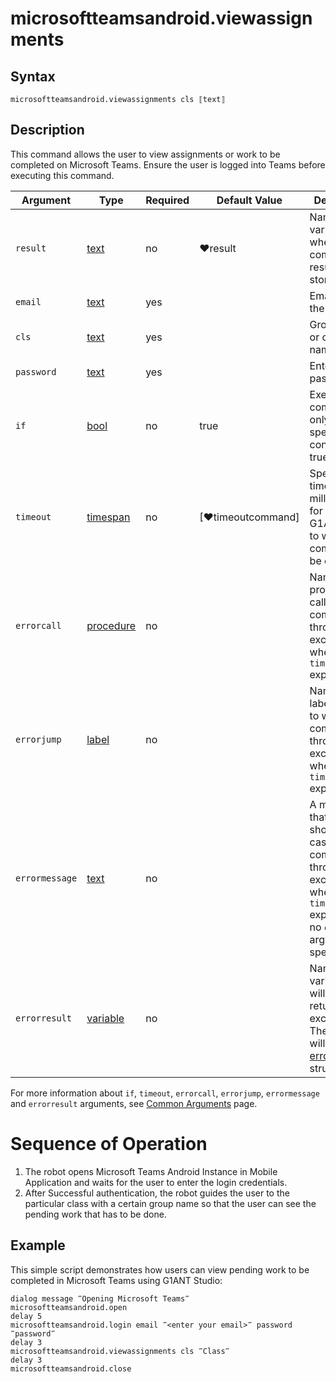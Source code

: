 # microsoftteamsandroid.viewassignments

## Syntax

```G1ANT
microsoftteamsandroid.viewassignments cls ⟦text⟧
```

## Description

This command allows the user to view assignments or work to be completed on Microsoft Teams. Ensure the user is logged into Teams before executing this command. 

| Argument | Type | Required | Default Value | Description |
| -------- | ---- | -------- | ------------- | ----------- |
|  `result`       | [text](https://manual.g1ant.com/link/G1ANT.Language/G1ANT.Language/Structures/TextStructure.md)  |no   | ♥result   |Name of a variable where the command's result will be stored |
|  `email`       | [text](https://manual.g1ant.com/link/G1ANT.Language/G1ANT.Language/Structures/TextStructure.md)  |yes   |    |Email ID of the user|
|  `cls`       | [text](https://manual.g1ant.com/link/G1ANT.Language/G1ANT.Language/Structures/TextStructure.md)  |yes   |    |Group name or class name|
|  `password`       | [text](https://manual.g1ant.com/link/G1ANT.Language/G1ANT.Language/Structures/TextStructure.md)  |yes  |    |Enter the password |
| `if`             | [bool](https://manual.g1ant.com/link/G1ANT.Language/G1ANT.Language/Structures/BooleanStructure.md)     | no       | true                                                        | Executes the command only if a specified condition is true   |
| `timeout`        | [timespan](https://manual.g1ant.com/link/G1ANT.Language/G1ANT.Language/Structures/TimeSpanStructure.md)  | no       | [♥timeoutcommand]| Specifies time in milliseconds for G1ANT.Robot to wait for the command to be executed |
| `errorcall`      | [procedure](https://manual.g1ant.com/link/G1ANT.Language/G1ANT.Language/Structures/ProcedureStructure.md)| no       |                                                             | Name of a procedure to call when the command throws an exception or when a given `timeout` expires |
| `errorjump`      | [label](https://manual.g1ant.com/link/G1ANT.Language/G1ANT.Language/Structures/LabelStructure.md)    | no       |                                                             | Name of the label to jump to when the command throws an exception or when a given `timeout` expires |
| `errormessage`   | [text](https://manual.g1ant.com/link/G1ANT.Language/G1ANT.Language/Structures/TextStructure.md)     | no       |                                                             | A message that will be shown in case the command throws an exception or when a given `timeout` expires, and no `errorjump` argument is specified |
| `errorresult`    | [variable](https://manual.g1ant.com/link/G1ANT.Language/G1ANT.Language/Structures/VariableStructure.md) | no       |                                                             | Name of a variable that will store the returned exception. The variable will be of [error](https://manual.g1ant.com/link/G1ANT.Language/G1ANT.Language/Structures/ErrorStructure.md) structure  |

For more information about `if`, `timeout`, `errorcall`, `errorjump`, `errormessage` and `errorresult` arguments, see [Common Arguments](https://manual.g1ant.com/link/G1ANT.Manual/appendices/common-arguments.md) page.

# Sequence of Operation
1. The robot opens Microsoft Teams Android Instance in Mobile Application and waits for the user to enter the login credentials.
2. After Successful authentication, the robot guides the user to the particular class with a certain group name so that the user can see the pending work that has to be done.

## Example

This simple script demonstrates how users can view pending work to be completed in Microsoft Teams using G1ANT Studio:

```G1ANT
dialog message ‴Opening Microsoft Teams‴
microsoftteamsandroid.open
delay 5
microsoftteamsandroid.login email ‴<enter your email>‴ password ‴password‴ 
delay 3
microsoftteamsandroid.viewassignments cls ‴Class‴
delay 3
microsoftteamsandroid.close 




```

